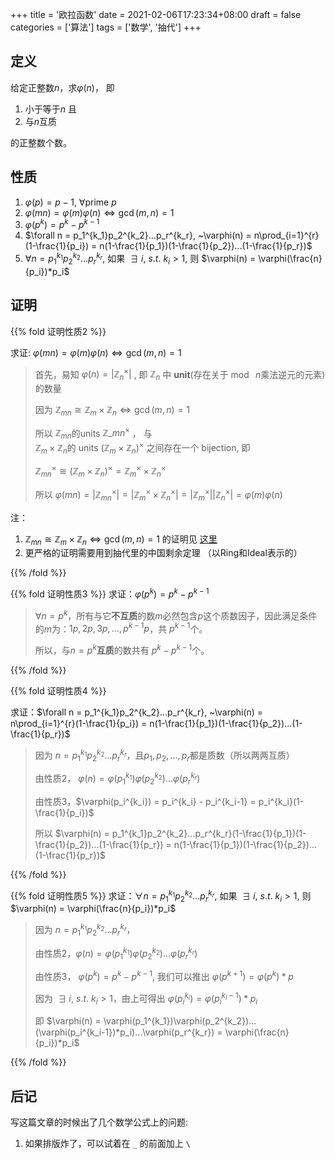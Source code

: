 +++
title = '欧拉函数'
date = 2021-02-06T17:23:34+08:00
draft = false
categories = ['算法']
tags = ['数学', '抽代']
+++

## 定义

给定正整数$n$，求$\varphi(n)$，
即 
1. 小于等于$n$  且
2. 与$n$互质

的正整数个数。

## 性质
1. $\varphi(p) = p-1, ~\forall \text{prime } p$
2. $\varphi(mn) = \varphi(m)\varphi(n) \iff \gcd(m,n) = 1$
3. $\varphi(p^k) = p^k - p^{k-1}$
4. $\forall n = p_1^{k_1}p_2^{k_2}...p_r^{k_r}, ~\varphi(n) = n\prod_{i=1}^{r}(1-\frac{1}{p_i}) = n(1-\frac{1}{p_1})(1-\frac{1}{p_2})...(1-\frac{1}{p_r})$
5. $\forall n = p_1^{k_1}p_2^{k_2}...p_r^{k_r}$, 如果 $~\exists ~i, ~s.t. ~k_i > 1$, 则 $\varphi(n) = \varphi(\frac{n}{p_i})*p_i$


## 证明

{{% fold 证明性质2 %}}

求证: $\varphi(mn) = \varphi(m)\varphi(n) \iff \gcd(m,n) = 1$

> 首先，易知 $\varphi(n) = |\mathbb{Z}_n^{\times}|$
> , 即 $\mathbb{Z}_n$ 中 **unit**(存在关于$\bmod~ n$乘法逆元的元素)的数量
> 
> 因为 $\mathbb{Z}_{mn} \cong \mathbb{Z}_m \times \mathbb{Z}_n  \iff \gcd(m,n) = 1$
> 
> 所以
> $\mathbb{Z}_{mn}$的units $\mathbb{Z}\_{mn}^{\times}$ ， 与  
> $\mathbb{Z}_m \times \mathbb{Z}_n$的 units 
> $(\mathbb{Z}_m \times \mathbb{Z}_n)^{\times}$ 之间存在一个 bijection, 即 
> 
> $\mathbb{Z}_{mn}^{\times} \cong (\mathbb{Z}_m \times \mathbb{Z}_n)^{\times} = \mathbb{Z}_m^{\times} \times \mathbb{Z}_n^{\times}$
> 
> 所以 $\varphi(mn) = |\mathbb{Z}_{mn}^{\times}| = |\mathbb{Z}_m^{\times} \times \mathbb{Z}_n^{\times}| = |\mathbb{Z}_m^{\times}||\mathbb{Z}_n^{\times}| = \varphi(m)\varphi(n)$

注： 
1. $\mathbb{Z}_{mn} \cong \mathbb{Z}_m \times \mathbb{Z}_n  \iff \gcd(m,n) = 1$ 的证明见 [这里](https://math.stackexchange.com/questions/795919/mathbb-z-mn-isomorphic-to-mathbb-z-m-times-mathbb-z-n-whenever-m-and)
2. 更严格的证明需要用到抽代里的中国剩余定理 （以Ring和Ideal表示的）

{{% /fold %}}

{{% fold 证明性质3 %}}
求证：$\varphi(p^k) = p^k - p^{k-1}$
> $\forall n = p^k$，所有与它**不互质**的数$m$必然包含$p$这个质数因子，因此满足条件的$m$为：$1p, 2p, 3p, ... , p^{k-1}p$，共 $p^{k-1}$个。
> 
> 所以，与$n = p^k$**互质**的数共有 $p^k-p^{k-1}$个。

{{% /fold %}}

{{% fold 证明性质4 %}}

求证：$\forall n = p_1^{k_1}p_2^{k_2}...p_r^{k_r}, ~\varphi(n) = n\prod_{i=1}^{r}(1-\frac{1}{p_i}) = n(1-\frac{1}{p_1})(1-\frac{1}{p_2})...(1-\frac{1}{p_r})$

> 因为 $n = p_1^{k_1}p_2^{k_2}...p_r^{k_r}$，且$p_1,p_2,...,p_r$都是质数（所以两两互质）
> 
> 
> 由性质2， $\varphi(n) = \varphi(p_1^{k_1})\varphi(p_2^{k_2})...\varphi(p_r^{k_r})$
> 
> 
> 由性质3，$\varphi(p_i^{k_i}) = p_i^{k_i} - p_i^{k_i-1} = p_i^{k_i}(1-\frac{1}{p_i})$
> 
> 
> 所以 $\varphi(n) = p_1^{k_1}p_2^{k_2}...p_r^{k_r}(1-\frac{1}{p_1})(1-\frac{1}{p_2})...(1-\frac{1}{p_r}) = n(1-\frac{1}{p_1})(1-\frac{1}{p_2})...(1-\frac{1}{p_r})$

{{% /fold %}}

{{% fold 证明性质5 %}}
求证：$\forall n = p_1^{k_1}p_2^{k_2}...p_r^{k_r}$, 如果 $~\exists ~i, ~s.t. ~k_i > 1$, 则 $\varphi(n) = \varphi(\frac{n}{p_i})*p_i$

> 因为 $n = p_1^{k_1}p_2^{k_2}...p_r^{k_r}$， 
> 
> 由性质2，$\varphi(n) = \varphi(p_1^{k_1})\varphi(p_2^{k_2})...\varphi(p_r^{k_r})$
> 
> 由性质3， $\varphi(p^k) = p^k - p^{k-1}$, 我们可以推出 $\varphi(p^{k+1}) = \varphi(p^{k}) * p$
> 
> 因为 $~\exists ~i, ~s.t. ~k_i > 1$，由上可得出 $\varphi(p_i^{k_i}) = \varphi(p_i^{k_i-1}) * p_i$
> 
> 即 $\varphi(n) = \varphi(p_1^{k_1})\varphi(p_2^{k_2})... (\varphi(p_i^{k_i-1})*p_i)...\varphi(p_r^{k_r}) = \varphi(\frac{n}{p_i})*p_i$


{{% /fold %}}

## 后记
写这篇文章的时候出了几个数学公式上的问题:
1. 如果排版炸了，可以试着在 `_` 的前面加上 `\`
